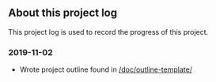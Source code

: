 ## About this project log

This project log is used to record the progress of this project.


### 2019-11-02

* Wrote project outline found in [/doc/outline-template/](https://github.com/chiukenny/kc-stat547c/tree/master/doc/outline-template)